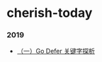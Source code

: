 # cherish-today

### 2019

- [（一）Go Defer 关键字探析](https://github.com/Wang-Kai/cherish-today/issues/1)